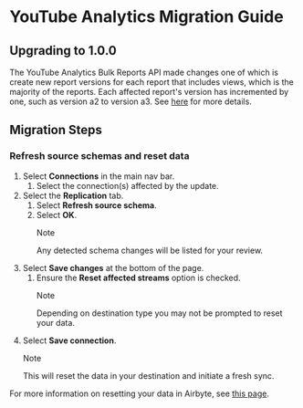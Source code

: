 # YouTube Analytics Migration Guide

## Upgrading to 1.0.0

The YouTube Analytics Bulk Reports API made changes one of which is  create new report versions for each report that includes views, which is the majority of the reports. Each affected report's version has incremented by one, such as version a2 to version a3. See [here](https://developers.google.com/youtube/reporting/revision_history#june-24,-2025) for more details.

## Migration Steps

### Refresh source schemas and reset data

1. Select **Connections** in the main nav bar.
    1. Select the connection(s) affected by the update.
2. Select the **Replication** tab.
    1. Select **Refresh source schema**.
    2. Select **OK**.
        > [!NOTE]  
        > Any detected schema changes will be listed for your review.
3. Select **Save changes** at the bottom of the page.
    1. Ensure the **Reset affected streams** option is checked.
        > [!NOTE]  
        > Depending on destination type you may not be prompted to reset your data.
4. Select **Save connection**.
    > [!NOTE]  
    > This will reset the data in your destination and initiate a fresh sync.

For more information on resetting your data in Airbyte, see [this page](https://docs.airbyte.com/operator-guides/reset).

<MigrationGuide />
